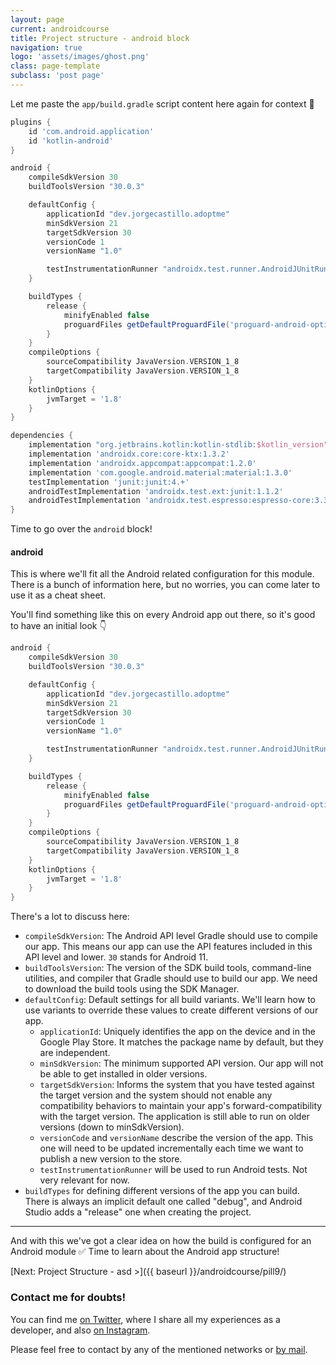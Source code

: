 ```yaml
---
layout: page
current: androidcourse
title: Project structure - android block
navigation: true
logo: 'assets/images/ghost.png'
class: page-template
subclass: 'post page'
---
```


Let me paste the `app/build.gradle` script content here again for context 🙏

```groovy
plugins {
    id 'com.android.application'
    id 'kotlin-android'
}

android {
    compileSdkVersion 30
    buildToolsVersion "30.0.3"

    defaultConfig {
        applicationId "dev.jorgecastillo.adoptme"
        minSdkVersion 21
        targetSdkVersion 30
        versionCode 1
        versionName "1.0"

        testInstrumentationRunner "androidx.test.runner.AndroidJUnitRunner"
    }

    buildTypes {
        release {
            minifyEnabled false
            proguardFiles getDefaultProguardFile('proguard-android-optimize.txt'), 'proguard-rules.pro'
        }
    }
    compileOptions {
        sourceCompatibility JavaVersion.VERSION_1_8
        targetCompatibility JavaVersion.VERSION_1_8
    }
    kotlinOptions {
        jvmTarget = '1.8'
    }
}

dependencies {
    implementation "org.jetbrains.kotlin:kotlin-stdlib:$kotlin_version"
    implementation 'androidx.core:core-ktx:1.3.2'
    implementation 'androidx.appcompat:appcompat:1.2.0'
    implementation 'com.google.android.material:material:1.3.0'
    testImplementation 'junit:junit:4.+'
    androidTestImplementation 'androidx.test.ext:junit:1.1.2'
    androidTestImplementation 'androidx.test.espresso:espresso-core:3.3.0'
}
```

Time to go over the `android` block!

#### android

This is where we'll fit all the Android related configuration for this module. There is a bunch of information here, but no worries, you can come later to use it as a cheat sheet.

You'll find something like this on every Android app out there, so it's good to have an initial look 👇

```groovy
android {
    compileSdkVersion 30
    buildToolsVersion "30.0.3"

    defaultConfig {
        applicationId "dev.jorgecastillo.adoptme"
        minSdkVersion 21
        targetSdkVersion 30
        versionCode 1
        versionName "1.0"

        testInstrumentationRunner "androidx.test.runner.AndroidJUnitRunner"
    }

    buildTypes {
        release {
            minifyEnabled false
            proguardFiles getDefaultProguardFile('proguard-android-optimize.txt'), 'proguard-rules.pro'
        }
    }
    compileOptions {
        sourceCompatibility JavaVersion.VERSION_1_8
        targetCompatibility JavaVersion.VERSION_1_8
    }
    kotlinOptions {
        jvmTarget = '1.8'
    }
}
```

There's a lot to discuss here:

* `compileSdkVersion`: The Android API level Gradle should use to compile our app. This means our app can use the API features included in this API level and lower. `30` stands for Android 11.
* `buildToolsVersion`: The version of the SDK build tools, command-line utilities, and compiler that Gradle should use to build our app. We need to download the build tools using the SDK Manager.
* `defaultConfig`: Default settings for all build variants. We'll learn how to use variants to override these values to create different versions of our app.
  * `applicationId`:  Uniquely identifies the app on the device and in the Google Play Store. It matches the package name by default, but they are independent.
  * `minSdkVersion`: The minimum supported API version. Our app will not be able to get installed in older versions.
  * `targetSdkVersion`: Informs the system that you have tested against the target version and the system should not enable any compatibility behaviors to maintain your app's forward-compatibility with the target version. The application is still able to run on older versions (down to minSdkVersion).
  * `versionCode` and `versionName` describe the version of the app. This one will need to be updated incrementally each time we want to publish a new version to the store.
  * `testInstrumentationRunner` will be used to run Android tests. Not very relevant for now.
* `buildTypes` for defining different versions of the app you can build. There is always an implicit default one called "debug", and Android Studio adds a "release" one when creating the project.

---

And with this we've got a clear idea on how the build is configured for an Android module ✅ Time to learn about the Android app structure!

[Next: Project Structure - asd >]({{ baseurl }}/androidcourse/pill9/)

### Contact me for doubts!

You can find me [on Twitter](https://www.twitter.com/JorgeCastilloPR), where I share all my experiences as a developer, and also [on Instagram](https://www.instagram.com/jorgecastillopr).


Please feel free to contact by any of the mentioned networks or [by mail](mailto:jorge.castillo.prz@gmail.com).
